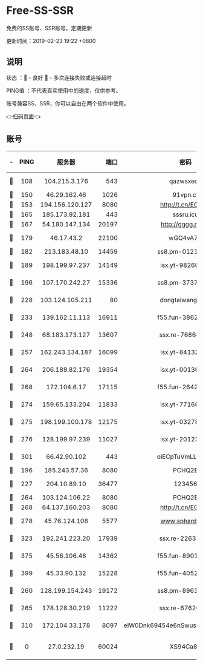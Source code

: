 # Free-SS-SSR

免费的SS账号、SSR账号，定期更新

更新时间：2019-02-23 19:22 +0800

## 说明

状态     ：🙂 - 良好 🙁 - 多次连接失败或连接超时

PING值   ：不代表真实使用中的速度，仅供参考。

账号兼容SS、SSR，你可以自由在两个软件中使用。

👉[扫码页面](https://liesauer.github.io/free-ss-ssr.github.io/)👈

## 账号

|-|PING|服务器|端口|密码|加密方式|区域|
|:----:|:----:|:-----:|-----:|:----:|:----:|:----:|
|🙂|108|104.215.3.176|543|qazwsxedc|aes-256-gcm|JP|
|🙂|150|46.29.162.46|1026|91vpn.cf|rc4-md5|RU|
|🙂|153|194.156.120.127|8080|http://t.cn/EGJIyrl|rc4-md5|RU|
|🙂|165|185.173.92.181|443|sssru.icu|rc4-md5|RU|
|🙂|167|54.180.147.134|20197|http://gggg.rocks|chacha20|KR|
|🙂|179|46.17.43.2|22100|wGQ4vA7D|aes-256-gcm|RU|
|🙂|182|213.183.48.10|14459|ss8.pm-01218790|rc4-md5|RU|
|🙂|189|198.199.97.237|14149|isx.yt-98260741|aes-256-cfb|US|
|🙂|196|107.170.242.27|15336|ss8.pm-37378232|aes-256-cfb|US|
|🙂|228|103.124.105.211|80|dongtaiwang.com|aes-256-cfb|US|
|🙂|233|139.162.11.113|16911|f55.fun-38620708|aes-256-cfb|SG|
|🙂|248|68.183.173.127|13607|ssx.re-76868937|aes-256-cfb|US|
|🙂|257|162.243.134.187|16099|isx.yt-84132635|aes-256-cfb|US|
|🙂|264|206.189.82.176|19354|isx.yt-00136364|aes-256-cfb|SG|
|🙂|268|172.104.6.17|17115|f55.fun-26427842|aes-256-cfb|US|
|🙂|274|159.65.133.204|11833|isx.yt-77166284|aes-256-cfb|SG|
|🙂|275|198.199.100.178|12175|isx.yt-03278448|aes-256-cfb|US|
|🙂|276|128.199.97.239|11027|isx.yt-20123297|aes-256-cfb|SG|
|🙂|301|66.42.90.102|443|oiECpTuVmLLxk4Ts|aes-256-cfb|US|
|🙂|196|185.243.57.36|8080|PCHQ2E|rc4-md5|US|
|🙂|227|204.10.89.10|36477|123456|aes-256-cfb|US|
|🙂|264|103.124.106.22|8080|PCHQ2E|rc4-md5|US|
|🙂|268|64.137.160.203|8080|http://t.cn/EGJIyrl|rc4-md5|CA|
|🙂|278|45.76.124.108|5577|www.sphard.com|aes-256-cfb|AU|
|🙂|323|192.241.223.20|17939|ssx.re-22637861|aes-256-cfb|US|
|🙂|375|45.56.106.48|14362|f55.fun-89010731|aes-256-cfb|US|
|🙂|399|45.33.90.132|15228|f55.fun-40522373|aes-256-cfb|US|
|🙁|260|128.199.154.243|19172|ss8.pm-89617917|aes-256-cfb|SG|
|🙁|265|178.128.30.219|11222|ssx.re-67626834|aes-256-cfb|SG|
|🙁|310|172.104.33.178|8097|eIW0Dnk69454e6nSwuspv9DmS201tQ0D|aes-256-cfb|SG|
|🙁|0|27.0.232.19|60024|XS94Ca8K|xchacha20-ietf-poly1305|HK|
